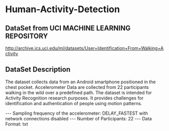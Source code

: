 # Human-Activity-Detection
 

## DataSet from UCI MACHINE LEARNING REPOSITORY 
http://archive.ics.uci.edu/ml/datasets/User+Identification+From+Walking+Activity

## DataSet Description 

The dataset collects data from an Android smartphone positioned in the chest pocket. Accelerometer Data are collected from 22 participants walking in the wild over a predefined path. The dataset is intended for Activity Recognition research purposes. It provides challenges for identification and authentication of people using motion patterns.

--- Sampling frequency of the accelerometer: DELAY_FASTEST with network connections disabled
--- Number of Participants: 22
--- Data Format: txt
